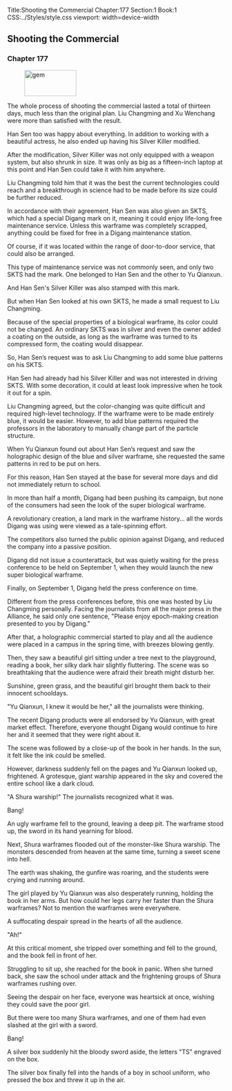 Title:Shooting the Commercial 
Chapter:177 
Section:1 
Book:1 
CSS:../Styles/style.css 
viewport: width=device-width
  
## Shooting the Commercial
### Chapter 177 
<figure>
	<img src="../Images/gem.gif" alt="gem" id="gem" width="120" height="60" />
</figure>
  

  
  The whole process of shooting the commercial lasted a total of thirteen days, much less than the original plan. Liu Changming and Xu Wenchang were more than satisfied with the result.

Han Sen too was happy about everything. In addition to working with a beautiful actress, he also ended up having his Silver Killer modified.

After the modification, Silver Killer was not only equipped with a weapon system, but also shrunk in size. It was only as big as a fifteen-inch laptop at this point and Han Sen could take it with him anywhere.

Liu Changming told him that it was the best the current technologies could reach and a breakthrough in science had to be made before its size could be further reduced.

In accordance with their agreement, Han Sen was also given an SKTS, which had a special Digang mark on it, meaning it could enjoy life-long free maintenance service. Unless this warframe was completely scrapped, anything could be fixed for free in a Digang maintenance station.

Of course, if it was located within the range of door-to-door service, that could also be arranged.

This type of maintenance service was not commonly seen, and only two SKTS had the mark. One belonged to Han Sen and the other to Yu Qianxun.

And Han Sen's Silver Killer was also stamped with this mark.

But when Han Sen looked at his own SKTS, he made a small request to Liu Changming.

Because of the special properties of a biological warframe, its color could not be changed. An ordinary SKTS was in silver and even the owner added a coating on the outside, as long as the warframe was turned to its compressed form, the coating would disappear.

So, Han Sen’s request was to ask Liu Changming to add some blue patterns on his SKTS.

Han Sen had already had his Silver Killer and was not interested in driving SKTS. With some decoration, it could at least look impressive when he took it out for a spin.

Liu Changming agreed, but the color-changing was quite difficult and required high-level technology. If the warframe were to be made entirely blue, it would be easier. However, to add blue patterns required the professors in the laboratory to manually change part of the particle structure.

When Yu Qianxun found out about Han Sen’s request and saw the holographic design of the blue and silver warframe, she requested the same patterns in red to be put on hers.

For this reason, Han Sen stayed at the base for several more days and did not immediately return to school.

In more than half a month, Digang had been pushing its campaign, but none of the consumers had seen the look of the super biological warframe.

A revolutionary creation, a land mark in the warframe history… all the words Digang was using were viewed as a tale-spinning effort.

The competitors also turned the public opinion against Digang, and reduced the company into a passive position.

Digang did not issue a counterattack, but was quietly waiting for the press conference to be held on September 1, when they would launch the new super biological warframe.

Finally, on September 1, Digang held the press conference on time.

Different from the press conferences before, this one was hosted by Liu Changming personally. Facing the journalists from all the major press in the Alliance, he said only one sentence, "Please enjoy epoch-making creation presented to you by Digang."

After that, a holographic commercial started to play and all the audience were placed in a campus in the spring time, with breezes blowing gently.

Then, they saw a beautiful girl sitting under a tree next to the playground, reading a book, her silky dark hair slightly fluttering. The scene was so breathtaking that the audience were afraid their breath might disturb her.

Sunshine, green grass, and the beautiful girl brought them back to their innocent schooldays.

"Yu Qianxun, I knew it would be her," all the journalists were thinking.

The recent Digang products were all endorsed by Yu Qianxun, with great market effect. Therefore, everyone thought Digang would continue to hire her and it seemed that they were right about it.

The scene was followed by a close-up of the book in her hands. In the sun, it felt like the ink could be smelled.

However, darkness suddenly fell on the pages and Yu Qianxun looked up, frightened. A grotesque, giant warship appeared in the sky and covered the entire school like a dark cloud.

"A Shura warship!" The journalists recognized what it was.

Bang!

An ugly warframe fell to the ground, leaving a deep pit. The warframe stood up, the sword in its hand yearning for blood.

Next, Shura warframes flooded out of the monster-like Shura warship. The monsters descended from heaven at the same time, turning a sweet scene into hell.

The earth was shaking, the gunfire was roaring, and the students were crying and running around.

The girl played by Yu Qianxun was also desperately running, holding the book in her arms. But how could her legs carry her faster than the Shura warframes? Not to mention the warframes were everywhere.

A suffocating despair spread in the hearts of all the audience.

"Ah!"

At this critical moment, she tripped over something and fell to the ground, and the book fell in front of her.

Struggling to sit up, she reached for the book in panic. When she turned back, she saw the school under attack and the frightening groups of Shura warframes rushing over.

Seeing the despair on her face, everyone was heartsick at once, wishing they could save the poor girl.

But there were too many Shura warframes, and one of them had even slashed at the girl with a sword.

Bang!

A silver box suddenly hit the bloody sword aside, the letters "TS" engraved on the box.

The silver box finally fell into the hands of a boy in school uniform, who pressed the box and threw it up in the air.
